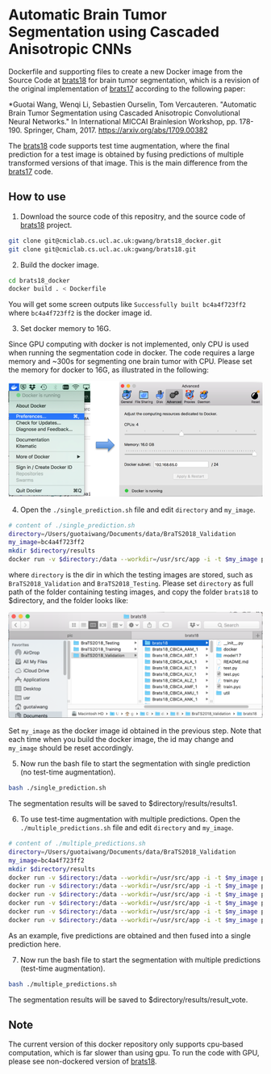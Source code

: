 # Automatic Brain Tumor Segmentation using Cascaded Anisotropic CNNs
Dockerfile and supporting files to create a new Docker image from the Source Code at [brats18][github_code18]
for brain tumor segmentation, which is a revision of the original implementation of [brats17][github_code17] according to the following paper:

[github_code18]:https://github.com/taigw/brats18
[github_code17]:https://github.com/taigw/brats17

*Guotai Wang, Wenqi Li, Sebastien Ourselin, Tom Vercauteren. "Automatic Brain Tumor Segmentation using Cascaded Anisotropic Convolutional Neural Networks." In International MICCAI Brainlesion Workshop, pp. 178-190. Springer, Cham, 2017. https://arxiv.org/abs/1709.00382

The [brats18][github_code18] code supports test time augmentation, where the final prediction for a test image is obtained by fusing predictions of multiple transformed versions of that image. This is the main difference from the [brats17][github_code17] code. 

## How to use

1. Download the source code of this repositry, and the source code of [brats18][github_code18] project.

```bash
git clone git@cmiclab.cs.ucl.ac.uk:gwang/brats18_docker.git
git clone git@cmiclab.cs.ucl.ac.uk:gwang/brats18.git
```

2. Build the docker image.

```bash
cd brats18_docker
docker build . < Dockerfile
```

You will get some screen outputs like `Successfully built bc4a4f723ff2` where `bc4a4f723ff2` is the docker image id.

3. Set docker memory to 16G.

Since GPU computing with docker is not implemented, only CPU is used when running the segmentation code in docker. The code requires a large memory and ~300s for segmenting one brain tumor with CPU. Please set the memory for docker to 16G, as illustrated in the following:

![A slice from BRATS17](./pic/docker_set.png)

4. Open the `./single_prediction.sh` file and edit `directory` and `my_image`.

```bash
# content of ./single_prediction.sh
directory=/Users/guotaiwang/Documents/data/BraTS2018_Validation
my_image=bc4a4f723ff2
mkdir $directory/results
docker run -v $directory:/data --workdir=/usr/src/app -i -t $my_image python /data/brats18/docker/main.py /data/brats18/docker/test_cfg1.txt
```
where `directory` is the dir in which the testing images are stored, such as `BraTS2018_Validation` and `BraTS2018_Testing`. Please set `directory` as full path of the folder containing testing images, and copy the folder `brats18` to $directory, and the folder looks like:

![Testing Path](./pic/testing_path.png)


Set `my_image` as the docker image id obtained in the previous step. Note that each time when you build the docker image, the id may change and `my_image` should be reset accordingly.


5. Now run the bash file to start the segmentation with single prediction (no test-time augmentation).

```bash
bash ./single_prediction.sh
```

The segmentation results will be saved to $directory/results/results1.

6. To use test-time augmentation with multiple predictions. Open the `./multiple_predictions.sh` file and edit `directory` and `my_image`.

```bash
# content of ./multiple_predictions.sh
directory=/Users/guotaiwang/Documents/data/BraTS2018_Validation
my_image=bc4a4f723ff2
mkdir $directory/results
docker run -v $directory:/data --workdir=/usr/src/app -i -t $my_image python /data/brats18/docker/main.py /data/brats18/docker/test_cfg1.txt
docker run -v $directory:/data --workdir=/usr/src/app -i -t $my_image python /data/brats18/docker/main.py /data/brats18/docker/test_cfg2.txt
docker run -v $directory:/data --workdir=/usr/src/app -i -t $my_image python /data/brats18/docker/main.py /data/brats18/docker/test_cfg3.txt
docker run -v $directory:/data --workdir=/usr/src/app -i -t $my_image python /data/brats18/docker/main.py /data/brats18/docker/test_cfg4.txt
docker run -v $directory:/data --workdir=/usr/src/app -i -t $my_image python /data/brats18/docker/main.py /data/brats18/docker/test_cfg5.txt
docker run -v $directory:/data --workdir=/usr/src/app -i -t $my_image python /data/brats18/docker/vote_result.py /data/brats18/docker/vote_result_cfg.txt
```

As an example, five predictions are obtained and then fused into a single prediction here.

7. Now run the bash file to start the segmentation with multiple predictions (test-time augmentation).

```bash
bash ./multiple_predictions.sh
```

The segmentation results will be saved to $directory/results/result_vote.

## Note
The current version of this docker repository only supports cpu-based computation, which is far slower than using gpu. To run the code with GPU, please see non-dockered version of [brats18][github_code18].
